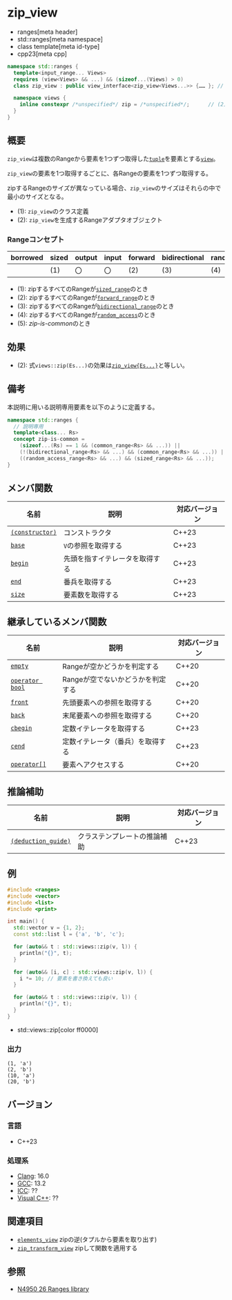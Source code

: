 # zip_view
* ranges[meta header]
* std::ranges[meta namespace]
* class template[meta id-type]
* cpp23[meta cpp]

```cpp
namespace std::ranges {
  template<input_range... Views>
  requires (view<Views> && ...) && (sizeof...(Views) > 0)
  class zip_view : public view_interface<zip_view<Views...>> {…… }; // (1)

  namespace views {
    inline constexpr /*unspecified*/ zip = /*unspecified*/;      // (2)
  }
}
```

## 概要

`zip_view`は複数のRangeから要素を1つずつ取得した[`tuple`](/reference/tuple/tuple.md)を要素とする[`view`](view.md)。

`zip_view`の要素を1つ取得するごとに、各Rangeの要素を1つずつ取得する。

zipするRangeのサイズが異なっている場合、`zip_view`のサイズはそれらの中で最小のサイズとなる。

- (1): `zip_view`のクラス定義
- (2): `zip_view`を生成するRangeアダプタオブジェクト

### Rangeコンセプト

| borrowed | sized | output | input | forward | bidirectional | random_access | contiguous | common | viewable | view |
|----------|-------|--------|-------|---------|---------------|---------------|------------|--------|----------|------|
|          | (1)   | 〇     | 〇    | (2)     | (3)           | (4)           |            | (5)    | ○       | ○   |

- (1): zipするすべてのRangeが[`sized_range`](sized_range.md)のとき
- (2): zipするすべてのRangeが[`forward_range`](forward_range.md)のとき
- (3): zipするすべてのRangeが[`bidirectional_range`](bidirectional_range.md)のとき
- (4): zipするすべてのRangeが[`random_access`](forward_range.md)のとき
- (5): *zip-is-common*のとき

## 効果

- (2): 式`views::zip(Es...)`の効果は[`zip_view{Es...}`](zip_view/op_constructor.md.nolink)と等しい。

## 備考

本説明に用いる説明専用要素を以下のように定義する。

```cpp
namespace std::ranges {
  // 説明専用
  template<class... Rs>
  concept zip-is-common =
    (sizeof...(Rs) == 1 && (common_range<Rs> && ...)) ||
    (!(bidirectional_range<Rs> && ...) && (common_range<Rs> && ...)) ||
    ((random_access_range<Rs> && ...) && (sized_range<Rs> && ...));
}
```

## メンバ関数

| 名前                                             | 説明                             | 対応バージョン |
|--------------------------------------------------|----------------------------------|----------------|
| [`(constructor)`](zip_view/op_constructor.md.nolink)  | コンストラクタ                   | C++23          |
| [`base`](zip_view/base.md.nolink)                     | `V`の参照を取得する              | C++23          |
| [`begin`](zip_view/begin.md.nolink)                   | 先頭を指すイテレータを取得する   | C++23          |
| [`end`](zip_view/end.md.nolink)                       | 番兵を取得する                   | C++23          |
| [`size`](take_view/size.md.nolink)                    | 要素数を取得する                 | C++23          |

## 継承しているメンバ関数

| 名前                                         | 説明                              | 対応バージョン |
|----------------------------------------------|-----------------------------------|----------------|
| [`empty`](view_interface/empty.md)           | Rangeが空かどうかを判定する       | C++20          |
| [`operator bool`](view_interface/op_bool.md) | Rangeが空でないかどうかを判定する | C++20          |
| [`front`](view_interface/front.md)           | 先頭要素への参照を取得する        | C++20          |
| [`back`](view_interface/back.md)             | 末尾要素への参照を取得する        | C++20          |
| [`cbegin`](view_interface/cbegin.md)         | 定数イテレータを取得する          | C++23          |
| [`cend`](view_interface/cend.md)             | 定数イテレータ（番兵）を取得する  | C++23          |
| [`operator[]`](view_interface/op_at.md)      | 要素へアクセスする                | C++20          |

## 推論補助

| 名前                                                  | 説明                         | 対応バージョン |
|-------------------------------------------------------|------------------------------|----------------|
| [`(deduction_guide)`](zip_view/op_deduction_guide.md.nolink) | クラステンプレートの推論補助 | C++23          |

## 例
```cpp example
#include <ranges>
#include <vector>
#include <list>
#include <print>

int main() {
  std::vector v = {1, 2};
  const std::list l = {'a', 'b', 'c'};

  for (auto&& t : std::views::zip(v, l)) {
    println("{}", t);
  }

  for (auto&& [i, c] : std::views::zip(v, l)) {
    i *= 10; // 要素を書き換えても良い
  }

  for (auto&& t : std::views::zip(v, l)) {
    println("{}", t);
  }
}
```
* std::views::zip[color ff0000]

### 出力
```
(1, 'a')
(2, 'b')
(10, 'a')
(20, 'b')
```

## バージョン
### 言語
- C++23

### 処理系
- [Clang](/implementation.md#clang): 16.0
- [GCC](/implementation.md#gcc): 13.2
- [ICC](/implementation.md#icc): ??
- [Visual C++](/implementation.md#visual_cpp): ??

## 関連項目
- [`elements_view`](elements_view.md) zipの逆(タプルから要素を取り出す)
- [`zip_transform_view`](zip_transform_view.md.nolink) zipして関数を適用する

## 参照
- [N4950 26 Ranges library](https://timsong-cpp.github.io/cppwp/n4950/ranges)
